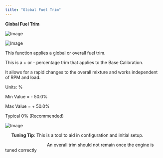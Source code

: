 ```yaml
---
title: "Global Fuel Trim"
---
```


**Global Fuel Trim**&nbsp;


![Image](</lib/AAAA73.jpg>)


![Image](</lib/Global fuel.jpg>)


This function applies a global or overall fuel trim.&nbsp;


This is a + or - percentage trim that applies to the Base Calibration.&nbsp;


It allows for a rapid changes to the overall mixture and works independent of RPM and load.


Units: %


Min Value = - 50.0%

Max Value = + 50.0%


Typical 0% (Recommended)



![Image](</lib/Tuning Tip.jpg>) &nbsp; &nbsp; &nbsp; &nbsp; &nbsp; &nbsp;

&nbsp;&nbsp; &nbsp; **Tuning Tip**: This is a tool to aid in configuration and initial setup.&nbsp;

&nbsp; &nbsp; &nbsp; &nbsp; &nbsp; &nbsp; &nbsp; &nbsp; &nbsp; &nbsp; &nbsp; &nbsp; &nbsp; &nbsp; &nbsp; &nbsp; &nbsp; An overall trim should not remain once the engine is tuned correctly
